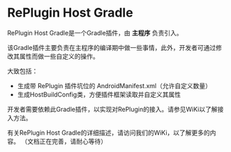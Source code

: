 # RePlugin Host Gradle

RePlugin Host Gradle是一个Gradle插件，由 **主程序** 负责引入。

该Gradle插件主要负责在主程序的编译期中做一些事情，此外，开发者可通过修改其属性而做一些自定义的操作。

大致包括：

* 生成带 RePlugin 插件坑位的 AndroidManifest.xml（允许自定义数量）
* 生成HostBuildConfig类，方便插件框架读取并自定义其属性

开发者需要依赖此Gradle插件，以实现对RePlugin的接入。请参见WiKi以了解接入方法。

有关RePlugin Host Gradle的详细描述，请访问我们的WiKi，以了解更多的内容。
（文档正在完善，请耐心等待）